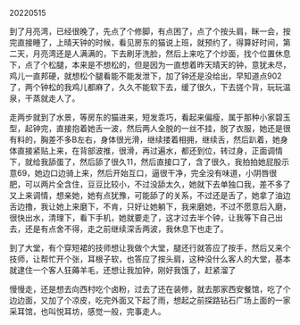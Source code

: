 20220515

到了月亮湾，已经很晚了，先点了个修脚，有点困了，点了个按头肩，眯一会，按完直接睡了，上晴天钟的时候，看见房东的猫说上班，就预约了，得算好时间，第二天，月亮湾还是人满满的，下去刷牙洗脸，然后上来吃了个炒面，找个位置休息下，点了个松腿，本来是不想松的，但是因为一直想着昨天晴天的钟，意犹未尽，鸡儿一直邦硬，就想松个腿看能不能发泄下，加了钟还是没给出，早知道点902了，两个钟松的我鸡儿都麻了，久久不能软下去，缓了很久，下去搓个背，玩玩温泉，干蒸就走人了。

走两步就到了水景，等房东的猫进来，短发乖巧，看起来偏瘦，属于那种小家碧玉型，起钟完，直接抱着她舌一波，然后两人全脱的一丝不挂，脱了衣服，她还是很有料的，胸差不多B左右，身体很光滑，继续搂着相拥，继续舌，然后趴着，她身体直接紧贴上来，在背部波推，很滑，再过遍水，都还到位，转过身，正面调情下，就给我舔蛋了，然后舔了很久11，然后直接口了，含了很久，我拍拍她屁股示意69，她边口边骑上来，然后开始互口，逼很干净，完全没有味道，小阴唇很肥，可以两片全含住，豆豆比较小，不过没舔太久，她就下去单独口我，差不多了又上来调情，想亲她，她有点犹豫，可能舔了的关系，不过还是舌了，她拿了油边舌边撸，我让她上来磨下，不肯，只好让她躺下，我来磨她，不过不愿意后入磨，很快出水，清理下，看下手机，她就要走了，这才过去半个钟，让我等下自己出去，还是有点舍不得，走之前继续深舌两波，我休息下也走了。

到了大堂，有个穿短裙的技师想让我做个大堂，腿还行就答应了按手，然后又来个技师，让帮忙开个张，耳根子软，也答应了按头肩，这种没什么客人的大堂，基本就逮住一个客人狂薅羊毛，还想让我加钟，刚好我饿了，赶紧溜了

慢慢走，还是想去向西村吃个卤粉，过去了还在装修，就去那家西安餐馆，吃了个边边面，又加了个凉皮，吃完外面又下起了雨，想起之前探路钻石广场上面的一家采耳馆，也叫悦耳坊，感觉一般，完事走人。